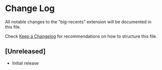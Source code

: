 # Change Log

All notable changes to the "big-recents" extension will be documented in this file.

Check [Keep a Changelog](http://keepachangelog.com/) for recommendations on how to structure this file.

## [Unreleased]

- Initial release